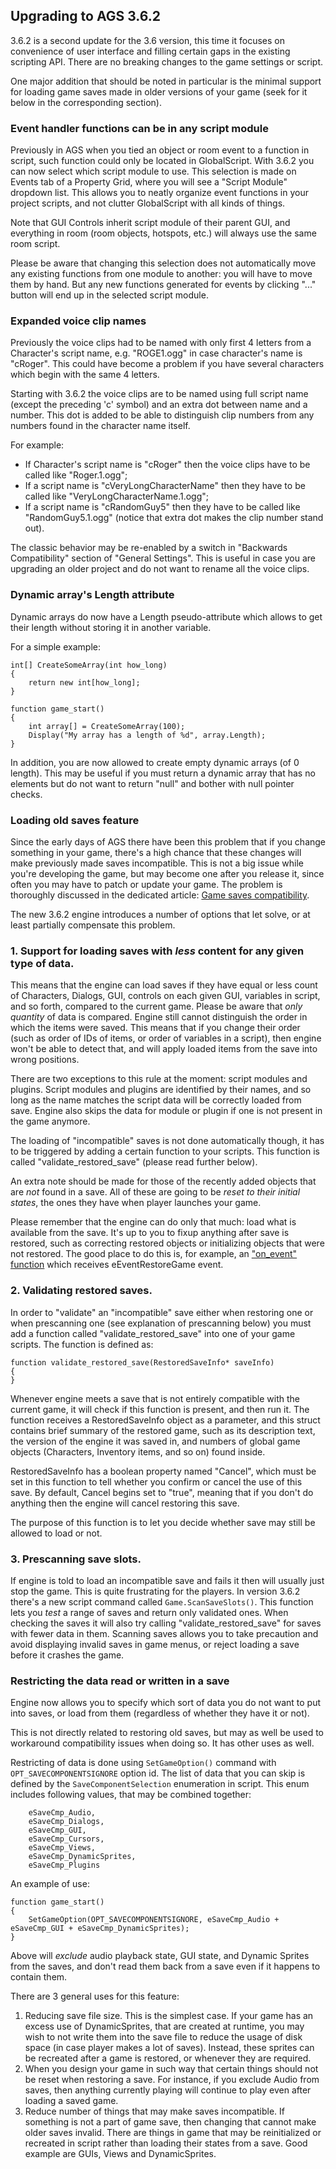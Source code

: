 ## Upgrading to AGS 3.6.2

3.6.2 is a second update for the 3.6 version, this time it focuses on convenience of user interface and filling certain gaps in the existing scripting API. There are no breaking changes to the game settings or script.

One major addition that should be noted in particular is the minimal support for loading game saves made in older versions of your game (seek for it below in the corresponding section).

### Event handler functions can be in any script module

Previously in AGS when you tied an object or room event to a function in script, such function could only be located in GlobalScript.
With 3.6.2 you can now select which script module to use. This selection is made on Events tab of a Property Grid, where you will see a "Script Module" dropdown list.
This allows you to neatly organize event functions in your project scripts, and not clutter GlobalScript with all kinds of things.

Note that GUI Controls inherit script module of their parent GUI, and everything in room (room objects, hotspots, etc.) will always use the same room script.

Please be aware that changing this selection does not automatically move any existing functions from one module to another: you will have to move them by hand. But any new functions generated for events by clicking "..." button will end up in the selected script module.

### Expanded voice clip names

Previously the voice clips had to be named with only first 4 letters from a Character's script name, e.g. "ROGE1.ogg" in case character's name is "cRoger". This could have become a problem if you have several characters which begin with the same 4 letters.

Starting with 3.6.2 the voice clips are to be named using full script name (except the preceding 'c' symbol) and an extra dot between name and a number. This dot is added to be able to distinguish clip numbers from any numbers found in the character name itself.

For example:
* If Character's script name is "cRoger" then the voice clips have to be called like "Roger.1.ogg";
* If a script name is "cVeryLongCharacterName" then they have to be called like "VeryLongCharacterName.1.ogg";
* If a script name is "cRandomGuy5" then they have to be called like "RandomGuy5.1.ogg" (notice that extra dot makes the clip number stand out).

The classic behavior may be re-enabled by a switch in "Backwards Compatibility" section of "General Settings". This is useful in case you are upgrading an older project and do not want to rename all the voice clips.

### Dynamic array's Length attribute

Dynamic arrays do now have a Length pseudo-attribute which allows to get their length without storing it in another variable.

For a simple example:
```ags
int[] CreateSomeArray(int how_long)
{
    return new int[how_long];
}

function game_start()
{
    int array[] = CreateSomeArray(100);
    Display("My array has a length of %d", array.Length);
}
```

In addition, you are now allowed to create empty dynamic arrays (of 0 length). This may be useful if you must return a dynamic array that has no elements but do not want to return "null" and bother with null pointer checks.

### Loading old saves feature

Since the early days of AGS there have been this problem that if you change something in your game, there's a high chance that these changes will make previously made saves incompatible. This is not a big issue while you're developing the game, but may become one after you release it, since often you may have to patch or update your game. The problem is thoroughly discussed in the dedicated article: [Game saves compatibility](GameSavesCompatibility).

The new 3.6.2 engine introduces a number of options that let solve, or at least partially compensate this problem.

### 1. Support for loading saves with *less* content for any given type of data.

This means that the engine can load saves if they have equal or less count of Characters, Dialogs, GUI, controls on each given GUI, variables in script, and so forth, compared to the current game. Please be aware that *only quantity* of data is compared. Engine still cannot distinguish the order in which the items were saved. This means that if you change their order (such as order of IDs of items, or order of variables in a script), then engine won't be able to detect that, and will apply loaded items from the save into wrong positions.

There are two exceptions to this rule at the moment: script modules and plugins. Script modules and plugins are identified by their names, and so long as the name matches the script data will be correctly loaded from save. Engine also skips the data for module or plugin if one is not present in the game anymore.

The loading of "incompatible" saves is not done automatically though, it has to be triggered by adding a certain function to your scripts. This function is called "validate_restored_save" (please read further below).

An extra note should be made for those of the recently added objects that are *not* found in a save. All of these are going to be *reset to their initial states*, the ones they have when player launches your game.

Please remember that the engine can do only that much: load what is available from the save. It's up to you to fixup anything after save is restored, such as correcting restored objects or initializing objects that were not restored. The good place to do this is, for example, an ["on_event" function](Globalfunctions_Event#on_event) which receives eEventRestoreGame event.

### 2. Validating restored saves.

In order to "validate" an "incompatible" save either when restoring one or when prescanning one (see explanation of prescanning below) you must add a function called "validate_restored_save" into one of your game scripts. The function is defined as:

```ags
function validate_restored_save(RestoredSaveInfo* saveInfo)
{
}
```

Whenever engine meets a save that is not entirely compatible with the current game, it will check if this function is present, and then run it. The function receives a RestoredSaveInfo object as a parameter, and this struct contains brief summary of the restored game, such as its description text, the version of the engine it was saved in, and numbers of global game objects (Characters, Inventory items, and so on) found inside.

RestoredSaveInfo has a boolean property named "Cancel", which must be set in this function to tell whether you confirm or cancel the use of this save. By default, Cancel begins set to "true", meaning that if you don't do anything then the engine will cancel restoring this save.

The purpose of this function is to let you decide whether save may still be allowed to load or not.

### 3. Prescanning save slots.

If engine is told to load an incompatible save and fails it then will usually just stop the game. This is quite frustrating for the players.
In version 3.6.2 there's a new script command called `Game.ScanSaveSlots()`. This function lets you *test* a range of saves and return only validated ones. When checking the saves it will also try calling "validate_restored_save" for saves with fewer data in them.
Scanning saves allows you to take precaution and avoid displaying invalid saves in game menus, or reject loading a save before it crashes the game.

### Restricting the data read or written in a save

Engine now allows you to specify which sort of data you do not want to put into saves, or load from them (regardless of whether they have it or not).

This is not directly related to restoring old saves, but may as well be used to workaround compatibility issues when doing so. It has other uses as well.

Restricting of data is done using `SetGameOption()` command with `OPT_SAVECOMPONENTSIGNORE` option id. The list of data that you can skip is defined by the `SaveComponentSelection` enumeration in script. This enum includes following values, that may be combined together:

```ags
    eSaveCmp_Audio,
    eSaveCmp_Dialogs,
    eSaveCmp_GUI,
    eSaveCmp_Cursors,
    eSaveCmp_Views,
    eSaveCmp_DynamicSprites,
    eSaveCmp_Plugins
```

An example of use:

```ags
function game_start()
{
    SetGameOption(OPT_SAVECOMPONENTSIGNORE, eSaveCmp_Audio + eSaveCmp_GUI + eSaveCmp_DynamicSprites);
}
```

Above will *exclude* audio playback state, GUI state, and Dynamic Sprites from the saves, and don't read them back from a save even if it happens to contain them.

There are 3 general uses for this feature:
1. Reducing save file size. This is the simplest case. If your game has an excess use of DynamicSprites, that are created at runtime, you may wish to not write them into the save file to reduce the usage of disk space (in case player makes a lot of saves). Instead, these sprites can be recreated after a game is restored, or whenever they are required.
2. When you design your game in such way that certain things should not be reset when restoring a save. For instance, if you exclude Audio from saves, then anything currently playing will continue to play even after loading a saved game.
3. Reduce number of things that may make saves incompatible. If something is not a part of game save, then changing that cannot make older saves invalid. There are things in game that may be reinitialized or recreated in script rather than loading their states from a save. Good example are GUIs, Views and DynamicSprites.
